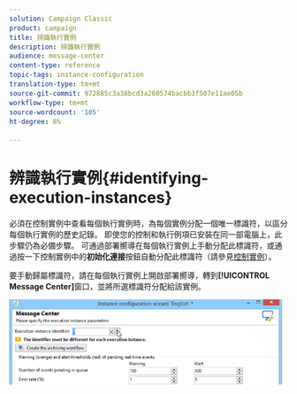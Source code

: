```yaml
---
solution: Campaign Classic
product: campaign
title: 辨識執行實例
description: 辨識執行實例
audience: message-center
content-type: reference
topic-tags: instance-configuration
translation-type: tm+mt
source-git-commit: 972885c3a38bcd3a260574bacbb3f507e11ae05b
workflow-type: tm+mt
source-wordcount: '105'
ht-degree: 8%

---
```



# 辨識執行實例{#identifying-execution-instances}

必須在控制實例中查看每個執行實例時，為每個實例分配一個唯一標識符，以區分每個執行實例的歷史記錄。 即使您的控制和執行例項已安裝在同一部電腦上，此步驟仍為必備步驟。 可通過部署嚮導在每個執行實例上手動分配此標識符，或通過按一下控制實例中的&#x200B;**初始化連接**&#x200B;按鈕自動分配此標識符（請參見[控制實例](../../message-center/using/creating-a-shared-connection.md#control-instance)）。

要手動歸屬標識符，請在每個執行實例上開啟部署嚮導，轉到&#x200B;**[!UICONTROL Message Center]**&#x200B;窗口，並將所選標識符分配給該實例。

![](assets/messagecenter_id_execinstance_001.png)

